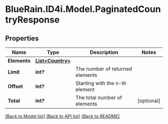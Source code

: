 # BlueRain.ID4i.Model.PaginatedCountryResponse
## Properties

Name | Type | Description | Notes
------------ | ------------- | ------------- | -------------
**Elements** | [**List&lt;Country&gt;**](Country.md) |  | 
**Limit** | **int?** | The number of returned elements | 
**Offset** | **int?** | Starting with the n-th element | 
**Total** | **int?** | The total number of elements | [optional] 

[[Back to Model list]](../README.md#documentation-for-models) [[Back to API list]](../README.md#documentation-for-api-endpoints) [[Back to README]](../README.md)

